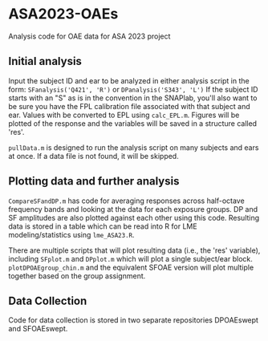 # ASA2023-OAEs
Analysis code for OAE data for ASA 2023 project

## Initial analysis 
Input the subject ID and ear to be analyzed in either analysis script in the form: 
`SFanalysis('Q421', 'R')` or `DPanalysis('S343', 'L')`
If the subject ID starts with an "S" as is in the convention in the SNAPlab, you'll also want to be sure you have the FPL calibration file associated with that subject and ear. Values with be converted to EPL using `calc_EPL.m`. 
Figures will be plotted of the response and the variables will be saved in a structure called 'res'. 

`pullData.m` is designed to run the analysis script on many subjects and ears at once. If a data file is not found, it will be skipped. 

## Plotting data and further analysis
`CompareSFandDP.m` has code for averaging responses across half-octave frequency bands and looking at the data for each exposure groups. DP and SF amplitudes are also plotted against each other using this code. Resulting data is stored in a table which can be read into R for LME modeling/statistics using `lme_ASA23.R`. 

There are multiple scripts that will plot resulting data (i.e., the 'res' variable), including
`SFplot.m` and `DPplot.m` which will plot a single subject/ear block. 
`plotDPOAEgroup_chin.m` and the equivalent SFOAE version will plot multiple together based on the group assignment. 

## Data Collection
Code for data collection is stored in two separate repositories DPOAEswept and SFOAEswept. 
